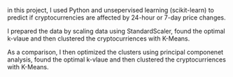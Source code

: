 in this project, I used Python and unsepervised learning (scikit-learn) to predict if cryptocurrencies are affected by 24-hour or 7-day price changes.

I prepared the data by scaling data using StandardScaler, found the optimal k-vlaue and then clustered the cryptocurriences with K-Means.

As a comparison, I then optimized the clusters using principal componenet analysis, found the optimal k-vlaue and then clustered the cryptocurriences with K-Means.
